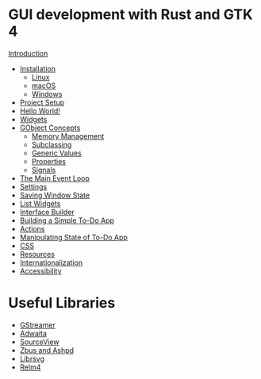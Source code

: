 # GUI development with Rust and GTK 4

[Introduction](introduction.md)
- [Installation](installation.md)
    - [Linux](installation_linux.md)
    - [macOS](installation_macos.md)
    - [Windows](installation_windows.md)
- [Project Setup](project_setup.md)
- [Hello World!](hello_world.md)
- [Widgets](widgets.md)
- [GObject Concepts](gobject_concepts.md)
    - [Memory Management](gobject_memory_management.md)
    - [Subclassing](gobject_subclassing.md)
    - [Generic Values](gobject_values.md)
    - [Properties](gobject_properties.md)
    - [Signals](gobject_signals.md)
- [The Main Event Loop](main_event_loop.md)
- [Settings](settings.md)
- [Saving Window State](saving_window_state.md)
- [List Widgets](list_widgets.md)
- [Interface Builder](interface_builder.md)
- [Building a Simple To-Do App](todo_app_1.md)
- [Actions](actions.md)
- [Manipulating State of To-Do App](todo_app_2.md)
- [CSS](css.md)
- [Resources](resources.md)
- [Internationalization]()
- [Accessibility]()

# Useful Libraries

- [GStreamer]()
- [Adwaita]()
- [SourceView]()
- [Zbus and Ashpd]()
- [Librsvg]()
- [Relm4]()
